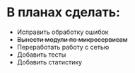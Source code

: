 # В планах сделать:
- Исправить обработку ошибок
- ~~Вынести модули по микросервисам~~
- Переработать работу с сетью
- Добавить тесты
- Добавить статистику
